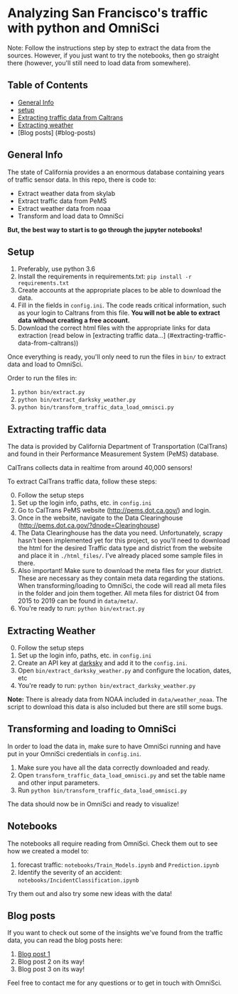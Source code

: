 Analyzing San Francisco's traffic with python and OmniSci
==============================================

Note: Follow the instructions step by step to extract the data from the sources. However, if you just want to try the notebooks, then go straight there (however, you'll still need to load data from somewhere).

## Table of Contents


* [General Info](#general-info)
* [setup](#setup)
* [Extracting traffic data from Caltrans](#extracting-traffic-data)
* [Extracting weather](#extracting-weather)
* [Blog posts] (#blog-posts)

## General Info

The state of California provides a an enormous database containing years of traffic sensor data. In this repo, there is code to:
* Extract weather data from skylab
* Extract traffic data from PeMS
* Extract weather data from noaa
* Transform and load data to OmniSci

**But, the best way to start is to go through the jupyter notebooks!**

## Setup

1. Preferably, use python 3.6
2. Install the requirements in requirements.txt: `pip install -r requirements.txt`
3. Create accounts at the appropriate places to be able to download the data.
4. Fill in the fields in `config.ini`. The code reads critical information, such as your login to Caltrans  from this file. **You will not be able to extract data without creating a free account.**
5. Download the correct html files with the appropriate links for data extraction (read below in [extracting traffic data...] (#extracting-traffic-data-from-caltrans))

Once everything is ready, you'll only need to run the files in `bin/` to extract data and load to OmniSci.

Order to run the files in:

1. `python bin/extract.py`
2. `python bin/extract_darksky_weather.py`
3. `python bin/transform_traffic_data_load_omnisci.py`

## Extracting traffic data

The data is provided by California Department of Transportation (CalTrans) and found in their Performance Measurement System (PeMS) database. 

CalTrans collects data in realtime from around 40,000 sensors!

To extract CalTrans traffic data, follow these steps:

0. Follow the setup steps
1. Set up the login info, paths, etc. in `config.ini`
2. Go to CalTrans PeMS website (http://pems.dot.ca.gov/) and login. 
3. Once in the website, navigate to the Data Clearinghouse (http://pems.dot.ca.gov/?dnode=Clearinghouse)
4. The Data Clearinghouse has the data you need. Unfortunately, scrapy hasn't been implemented yet for this project, so you'll need to download the html for the desired Traffic data type and district from the website and place it in `./html_files/`. I've already placed some sample files in there. 
5. Also important! Make sure to download the meta files for your district. These are necessary as they contain meta data regarding the stations. When transforming/loading to OmniSci, the code will read all meta files in the folder and join them together. All meta files for district 04 from 2015 to 2019 can be found in `data/meta/`.
6. You're ready to run: `python bin/extract.py`

## Extracting Weather

0. Follow the setup steps
1. Set up the login info, paths, etc. in `config.ini`
2. Create an API key at [darksky](https://darksky.net/dev) and add it to the `config.ini`. 
3. Open `bin/extract_darksky_weather.py` and configure the location, dates, etc
5. You're ready to run: `python bin/extract_darksky_weather.py `

**Note:** There is already data from NOAA included in `data/weather_noaa`. The script to download this data is also included but there are still some bugs.

## Transforming and loading to OmniSci

In order to load the data in, make sure to have OmniSci running and have put in your OmniSci credentials in `config.ini`.

1. Make sure you have all the data correctly downloaded and ready.
2. Open `transform_traffic_data_load_omnisci.py` and set the table name and other input parameters.
2. Run `python bin/transform_traffic_data_load_omnisci.py`

The data should now be in OmniSci and ready to visualize!

## Notebooks

The notebooks all require reading from OmniSci. Check them out to see how we created a model to: 

1. forecast traffic: `notebooks/Train_Models.ipynb` and `Prediction.ipynb`
2. Identify the severity of an accident: `notebooks/IncidentClassification.ipynb`

Try them out and also try some new ideas with the data!

## Blog posts

If you want to check out some of the insights we've found from the traffic data, you can read the blog posts here: 

1. [Blog post 1](https://www.omnisci.com/blog/analyzing-historical-traffic-flow-in-real-time-with-omnisci)
2. Blog post 2 on its way!
3. Blog post 3 on its way!


Feel free to contact me for any questions or to get in touch with OmniSci.

